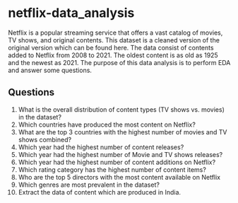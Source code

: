# netflix-data_analysis

Netflix is a popular streaming service that offers a vast catalog of movies, TV shows, and original contents. This dataset is a cleaned version of the original version which can be found here. The data consist of contents added to Netflix from 2008 to 2021. The oldest content is as old as 1925 and the newest as 2021. The purpose of this data analysis is to perform EDA and answer some questions.

## Questions

1. What is the overall distribution of content types (TV shows vs. movies) in the dataset?
2. Which countries have produced the most content on Netflix?
3. What are the top 3 countries with the highest number of movies and TV shows combined?
4. Which year had the highest number of content releases?
5. Which year had the highest number of Movie and TV shows releases?
6. Which year had the highest number of content additions on Netflix?
7. Which rating category has the highest number of content items?
8. Who are the top 5 directors with the most content available on Netflix
9. Which genres are most prevalent in the dataset?
10. Extract the data of content which are produced in India.
